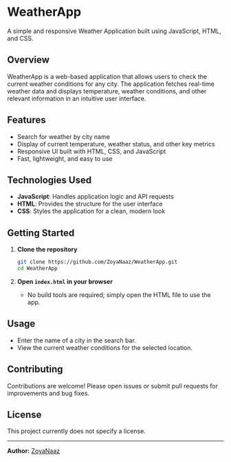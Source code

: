 # WeatherApp

A simple and responsive Weather Application built using JavaScript, HTML, and CSS.

## Overview

WeatherApp is a web-based application that allows users to check the current weather conditions for any city. The application fetches real-time weather data and displays temperature, weather conditions, and other relevant information in an intuitive user interface.

## Features

- Search for weather by city name
- Display of current temperature, weather status, and other key metrics
- Responsive UI built with HTML, CSS, and JavaScript
- Fast, lightweight, and easy to use

## Technologies Used

- **JavaScript**: Handles application logic and API requests
- **HTML**: Provides the structure for the user interface
- **CSS**: Styles the application for a clean, modern look

## Getting Started

1. **Clone the repository**
   ```bash
   git clone https://github.com/ZoyaNaaz/WeatherApp.git
   cd WeatherApp
   ```

2. **Open `index.html` in your browser**
   - No build tools are required; simply open the HTML file to use the app.

## Usage

- Enter the name of a city in the search bar.
- View the current weather conditions for the selected location.

## Contributing

Contributions are welcome! Please open issues or submit pull requests for improvements and bug fixes.

## License

This project currently does not specify a license.

---

**Author:** [ZoyaNaaz](https://github.com/ZoyaNaaz)
